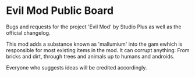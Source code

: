 # Evil Mod Public Board
Bugs and requests for the project 'Evil Mod' by Studio Plus as well as the official changelog.

This mod adds a substance known as 'mallumium' into the gam ewhich is responsible for most existing items in the mod. It can corrupt anything: From bricks and dirt, through trees and animals up to humans and androids.

Everyone who suggests ideas will be credited accordingly.
